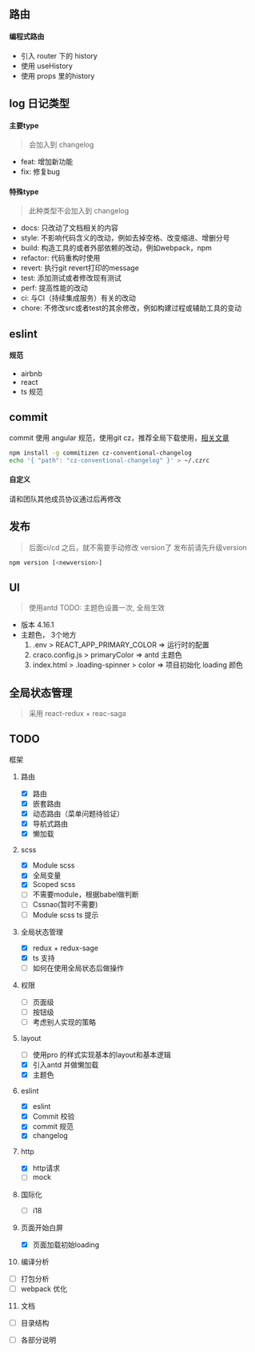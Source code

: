 ## 路由

#### 编程式路由
* 引入 router 下的 history
* 使用 useHistory
* 使用 props 里的history

## log 日记类型
#### 主要type
> 会加入到 changelog
* feat:     增加新功能
* fix:      修复bug
 
#### 特殊type
> 此种类型不会加入到 changelog
* docs:     只改动了文档相关的内容
* style:    不影响代码含义的改动，例如去掉空格、改变缩进、增删分号
* build:    构造工具的或者外部依赖的改动，例如webpack，npm
* refactor: 代码重构时使用
* revert:   执行git revert打印的message
* test:     添加测试或者修改现有测试
* perf:     提高性能的改动
* ci:       与CI（持续集成服务）有关的改动
* chore:    不修改src或者test的其余修改，例如构建过程或辅助工具的变动

## eslint
#### 规范
* airbnb
* react
* ts 规范

## commit
commit 使用 angular 规范，使用git cz，推荐全局下载使用，[相关文章](https://juejin.cn/post/6844903606815064077)
```sh
npm install -g commitizen cz-conventional-changelog
echo '{ "path": "cz-conventional-changelog" }' > ~/.czrc
```
#### 自定义
请和团队其他成员协议通过后再修改

## 发布
> 后面ci/cd 之后，就不需要手动修改 version了
发布前请先升级version
```sh
npm version [<newversion>]
```


## UI
> 使用antd
TODO: 主题色设置一次, 全局生效

* 版本 4.16.1
* 主题色， 3个地方
  1. .env > REACT_APP_PRIMARY_COLOR => 运行时的配置
  2. craco.config.js > primaryColor => antd 主题色
  3. index.html > .loading-spinner > color => 项目初始化 loading 颜色


## 全局状态管理
> 采用 react-redux + reac-saga 

## TODO

框架

1. 路由

   - [x] 路由
   - [x] 嵌套路由
   - [x] 动态路由（菜单问题待验证）
   - [x] 导航式路由
   - [x] 懒加载

2. scss

   - [x] Module scss
   - [x] 全局变量
   - [x] Scoped scss
   - [ ] 不需要module，根据babel做判断
   - [ ] Cssnao(暂时不需要)
   - [ ] Module scss ts 提示

3. 全局状态管理

   - [x] redux + redux-sage
   - [x] ts 支持
   - [ ] 如何在使用全局状态后做操作

4. 权限

   - [ ] 页面级
   - [ ] 按钮级
   - [ ] 考虑别人实现的策略

5. layout

   - [ ] 使用pro 的样式实现基本的layout和基本逻辑
   - [x] 引入antd 并做懒加载
   - [x] 主题色

6. eslint
   - [x] eslint
   - [x] Commit 校验
   - [x] commit 规范
   - [x] changelog

7. http
   - [x] http请求
   - [ ] mock

8. 国际化
   - [ ] i18

9. 页面开始白屏
   - [x] 页面加载初始loading

10. 编译分析
   - [ ] 打包分析
   - [ ] webpack 优化

11. 文档

   - [ ] 目录结构
   - [ ] 各部分说明

